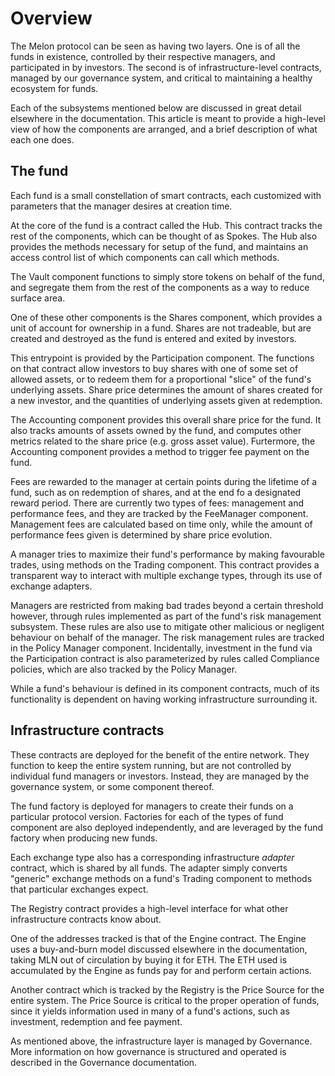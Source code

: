 # Overview

The Melon protocol can be seen as having two layers.
One is of all the funds in existence, controlled by their respective managers, and participated in by investors.
The second is of infrastructure-level contracts, managed by our governance system, and critical to maintaining a healthy ecosystem for funds.

Each of the subsystems mentioned below are discussed in great detail elsewhere in the documentation.
This article is meant to provide a high-level view of how the components are arranged, and a brief description of what each one does.


## The fund

Each fund is a small constellation of smart contracts, each customized with parameters that the manager desires at creation time.

At the core of the fund is a contract called the Hub.
This contract tracks the rest of the components, which can be thought of as Spokes.
The Hub also provides the methods necessary for setup of the fund, and maintains an access control list of which components can call which methods.

The Vault component functions to simply store tokens on behalf of the fund, and segregate them from the rest of the components as a way to reduce surface area.

One of these other components is the Shares component, which provides a unit of account for ownership in a fund.
Shares are not tradeable, but are created and destroyed as the fund is entered and exited by investors.

This entrypoint is provided by the Participation component.
The functions on that contract allow investors to buy shares with one of some set of allowed assets, or to redeem them for a proportional "slice" of the fund's underlying assets.
Share price determines the amount of shares created for a new investor, and the quantities of underlying assets given at redemption.

The Accounting component provides this overall share price for the fund.
It also tracks amounts of assets owned by the fund, and computes other metrics related to the share price (e.g. gross asset value).
Furtermore, the Accounting component provides a method to trigger fee payment on the fund.

Fees are rewarded to the manager at certain points during the lifetime of a fund, such as on redemption of shares, and at the end fo a designated reward period.
There are currently two types of fees: management and performance fees, and they are tracked by the FeeManager component.
Management fees are calculated based on time only, while the amount of performance fees given is determined by share price evolution.

A manager tries to maximize their fund's performance by making favourable trades, using methods on the Trading component.
This contract provides a transparent way to interact with multiple exchange types, through its use of exchange adapters.

Managers are restricted from making bad trades beyond a certain threshold however, through rules implemented as part of the fund's risk management subsystem.
These rules are also use to mitigate other malicious or negligent behaviour on behalf of the manager.
The risk management rules are tracked in the Policy Manager component.
Incidentally, investment in the fund via the Participation contract is also parameterized by rules called Compliance policies, which are also tracked by the Policy Manager.

While a fund's behaviour is defined in its component contracts, much of its functionality is dependent on having working infrastructure surrounding it.

## Infrastructure contracts

These contracts are deployed for the benefit of the entire network.
They function to keep the entire system running, but are not controlled by individual fund managers or investors.
Instead, they are managed by the governance system, or some component thereof.

The fund factory is deployed for managers to create their funds on a particular protocol version.
Factories for each of the types of fund component are also deployed independently, and are leveraged by the fund factory when producing new funds.

Each exchange type also has a corresponding infrastructure *adapter* contract, which is shared by all funds.
The adapter simply converts "generic" exchange methods on a fund's Trading component to methods that particular exchanges expect.

The Registry contract provides a high-level interface for what other infrastructure contracts know about.

One of the addresses tracked is that of the Engine contract.
The Engine uses a buy-and-burn model discussed elsewhere in the documentation, taking MLN out of circulation by buying it for ETH.
The ETH used is accumulated by the Engine as funds pay for and perform certain actions.

Another contract which is tracked by the Registry is the Price Source for the entire system.
The Price Source is critical to the proper operation of funds, since it yields information used in many of a fund's actions, such as investment, redemption and fee payment.

As mentioned above, the infrastructure layer is managed by Governance.
More information on how governance is structured and operated is described in the Governance documentation. 
